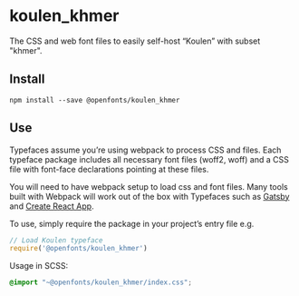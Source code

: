 
# koulen_khmer

The CSS and web font files to easily self-host “Koulen” with subset "khmer".

## Install

`npm install --save @openfonts/koulen_khmer`

## Use

Typefaces assume you’re using webpack to process CSS and files. Each typeface
package includes all necessary font files (woff2, woff) and a CSS file with
font-face declarations pointing at these files.

You will need to have webpack setup to load css and font files. Many tools built
with Webpack will work out of the box with Typefaces such as [Gatsby](https://github.com/gatsbyjs/gatsby)
and [Create React App](https://github.com/facebookincubator/create-react-app).

To use, simply require the package in your project’s entry file e.g.

```javascript
// Load Koulen typeface
require('@openfonts/koulen_khmer')
```

Usage in SCSS:
```scss
@import "~@openfonts/koulen_khmer/index.css";
```
